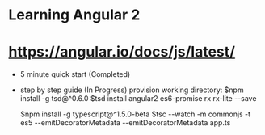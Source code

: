 # Learning Angular 2
# https://angular.io/docs/js/latest/

- 5 minute quick start (Completed)
- step by step guide (In Progress)
    provision working directory:
    $npm install -g tsd@^0.6.0
    $tsd install angular2 es6-promise rx rx-lite --save

    $npm install -g typescript@^1.5.0-beta
    $tsc --watch -m commonjs -t es5 --emitDecoratorMetadata --emitDecoratorMetadata app.ts

